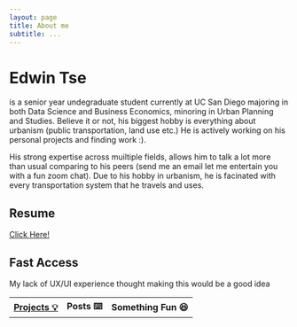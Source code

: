 ```yaml
---
layout: page
title: About me
subtitle: ...
---
```


# Edwin Tse
is a senior year undegraduate student currently at UC San Diego majoring in both Data Science and Business Economics, minoring in Urban Planning and Studies. Believe it or not, his biggest hobby is everything about urbanism (public transportation, land use etc.) He is actively working on his personal projects and finding work :).

His strong expertise across muiltiple fields, allows him to talk a lot more than usual comparing to his peers (send me an email let me entertain you with a fun zoom chat). Due to his hobby in urbanism, he is facinated with every transportation system that he travels and uses. 

## Resume
[Click Here!](/EdwinTseResume.pdf)

## Fast Access
My lack of UX/UI experience thought making this would be a good idea



<div align="center">
  <table>
  <tr>
    <th><a href="/projects.md">Projects 💡</a></th>
    <th> Posts ⌨️</th>
    <th>Something Fun 😆 </th>
  </tr>
</div>
